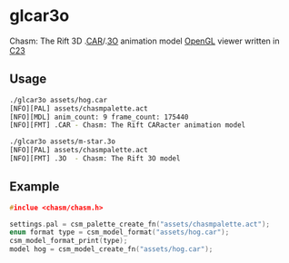 # glcar3o
Chasm: The Rift 3D .[CAR](https://github.com/jopadan/glcar3o/wiki/CAR-CARacter-animation-model-format)/.[3O](https://github.com/jopadan/glcar3o/wiki/3O-3D-Object-model-format) animation model [OpenGL](https://www.gopengl.org/) viewer written in [C23](https://www.open-std.org/jtc1/sc22/wg14/)
## Usage
```sh
./glcar3o assets/hog.car
[NFO][PAL] assets/chasmpalette.act
[NFO][MDL] anim_count: 9 frame_count: 175440
[NFO][FMT] .CAR - Chasm: The Rift CARacter animation model

./glcar3o assets/m-star.3o
[NFO][PAL] assets/chasmpalette.act
[NFO][FMT] .3O  - Chasm: The Rift 3O model
```
## Example
```c
#inclue <chasm/chasm.h>

settings.pal = csm_palette_create_fn("assets/chasmpalette.act");
enum format type = csm_model_format("assets/hog.car");
csm_model_format_print(type);
model hog = csm_model_create_fn("assets/hog.car");
```
